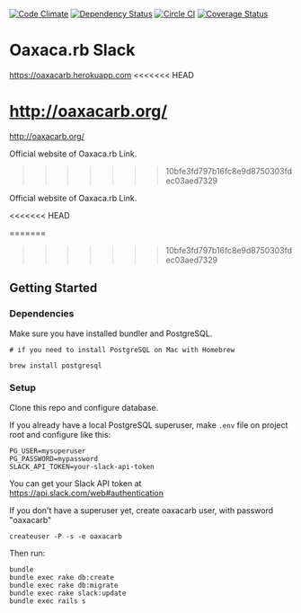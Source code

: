 [![Code Climate](https://codeclimate.com/github/railslink/railslink/badges/gpa.svg)](https://codeclimate.com/github/railslink/railslink)
[![Dependency Status](https://gemnasium.com/railslink/railslink.svg)](https://gemnasium.com/railslink/railslink)
[![Circle CI](https://circleci.com/gh/railslink/railslink.svg?style=shield)](https://circleci.com/gh/railslink/railslink)
[![Coverage Status](https://coveralls.io/repos/railslink/railslink/badge.svg?branch=coverage&service=github)](https://coveralls.io/github/railslink/railslink?branch=coverage)

# Oaxaca.rb Slack 

https://oaxacarb.herokuapp.com
<<<<<<< HEAD

http://oaxacarb.org/
=======
http://oaxacarb.org/

Official website of Oaxaca.rb Link.
>>>>>>> 10bfe3fd797b16fc8e9d8750303fdec03aed7329

Official website of Oaxaca.rb Link.

<<<<<<< HEAD

=======
>>>>>>> 10bfe3fd797b16fc8e9d8750303fdec03aed7329
## Getting Started
 
### Dependencies
Make sure you have installed bundler and PostgreSQL.

```
# if you need to install PostgreSQL on Mac with Homebrew

brew install postgresql
```

### Setup

Clone this repo and configure database.

If you already have a local PostgreSQL superuser, make `.env` file on project root and configure like this:

```
PG_USER=mysuperuser
PG_PASSWORD=mypassword
SLACK_API_TOKEN=your-slack-api-token
```

You can get your Slack API token at https://api.slack.com/web#authentication

If you don't have a superuser yet, create oaxacarb user, with password "oaxacarb"

```
createuser -P -s -e oaxacarb
```

Then run:

```
bundle
bundle exec rake db:create
bundle exec rake db:migrate
bundle exec rake slack:update
bundle exec rails s
````
